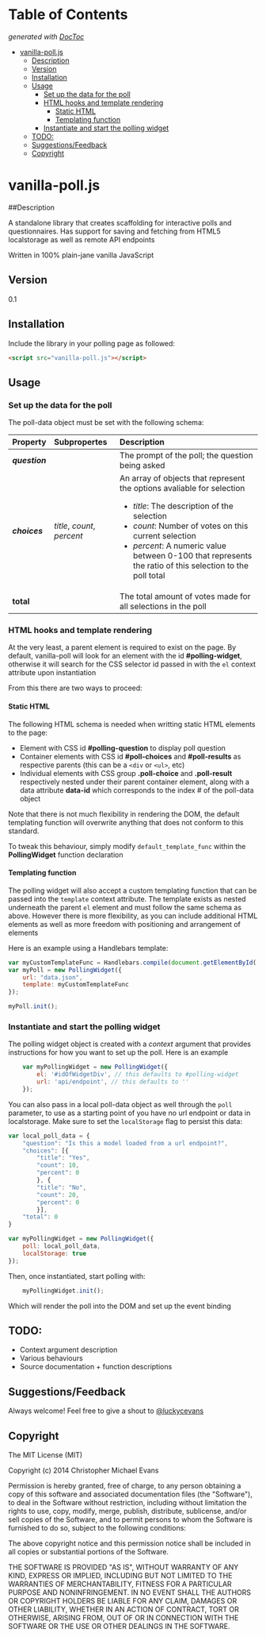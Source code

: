 <!-- START doctoc generated TOC please keep comment here to allow auto update -->
<!-- DON'T EDIT THIS SECTION, INSTEAD RE-RUN doctoc TO UPDATE -->
# Table of Contents
*generated with [DocToc](http://doctoc.herokuapp.com/)*

- [vanilla-poll.js](#vanilla-polljs)
	- [Description](#description)
	- [Version](#version)
	- [Installation](#installation)
	- [Usage](#usage)
		- [Set up the data for the poll](#set-up-the-data-for-the-poll)
		- [HTML hooks and template rendering](#html-hooks-and-template-rendering)
			- [Static HTML](#static-html)
			- [Templating function](#templating-function)
		- [Instantiate  and start the polling widget](#instantiate--and-start-the-polling-widget)
	- [TODO:](#todo)
	- [Suggestions/Feedback](#suggestionsfeedback)
	- [Copyright](#copyright)

<!-- END doctoc generated TOC please keep comment here to allow auto update -->


vanilla-poll.js
=====

##Description

A standalone library that creates scaffolding for interactive polls and questionnaires.
Has support for saving and fetching from HTML5 localstorage as well as remote API endpoints

Written in 100% plain-jane vanilla JavaScript



## Version

0.1

## Installation

Include the library in your polling page as followed:

```html
<script src="vanilla-poll.js"></script>
```

## Usage

### Set up the data for the poll

The poll-data object must be set with the following schema:

Property | Subpropertes | Description
:----| :----| :-----
**_question_** | | The prompt of the poll; the question being asked
**_choices_** | *title*, *count*, *percent* | An array of objects that represent the options avaliable for selection <br> <ul><li>*title*: The description of the selection</li><li>*count*: Number of votes on this current selection<li>*percent*: A numeric value between 0-100 that represents the ratio of this selection to the poll total</ul>
**total** |  | The total amount of votes made for all selections in the poll

### HTML hooks and template rendering

At the very least, a parent element is required to exist on the page. By default, vanilla-poll will look for an element with the id **#polling-widget**, otherwise it will search for the CSS selector id passed in with the `el` context attribute upon instantiation

From this there are two ways to proceed:

#### Static HTML

The following HTML schema is needed when writting static HTML elements to the page:

*   Element with CSS id **#polling-question** to display poll question
*   Container elements with CSS id **#poll-choices** and **#poll-results**
    as respective parents (this can be a `<div` or `<ul>`, etc)
*   Individual elements with CSS group **.poll-choice** and **.poll-result** respectively
    nested under their parent container element, along with a data attribute **data-id** which corresponds to the index # of the poll-data object

Note that there is not much flexibility in rendering the DOM, the default templating function will overwrite anything that does not conform to this standard.

To tweak this behaviour, simply modify `default_template_func` within the **PollingWidget** function declaration


#### Templating function

The polling widget will also accept a custom templating function that can be passed into the `template` context attribute. The template exists as nested underneath the parent `el` element and must follow the same schema as above. However there is more flexibility, as you can include additional HTML elements as well as more freedom with positioning and arrangement of elements

Here is an example using a Handlebars template:

```javascript
var myCustomTemplateFunc = Handlebars.compile(document.getElementById('poll-template').innerHTML);
var myPoll = new PollingWidget({
    url: "data.json",
    template: myCustomTemplateFunc
});

myPoll.init();
```



### Instantiate  and start the polling widget

The polling widget object is created with a *context* argument that provides instructions for how you want to set up the poll. Here is an example

```javascript
    var myPollingWidget = new PollingWidget({
        el: '#idOfWidgetDiv', // this defaults to #polling-widget
        url: 'api/endpoint', // this defaults to ''
    });
```

You can also pass in a local poll-data object as well through the `poll` parameter, to use as a starting point of you have no url endpoint or data in localstorage. Make sure to set the `localStorage` flag  to persist this data:

```javascript
var local_poll_data = {
    "question": "Is this a model loaded from a url endpoint?",
    "choices": [{
        "title": "Yes",
        "count": 10,
        "percent": 0
        }, {
        "title": "No",
        "count": 20,
        "percent": 0
        }],
    "total": 0
}

var myPollingWidget = new PollingWidget({
    poll: local_poll_data,
    localStorage: true
});
```


Then, once instantiated, start polling with:
```javascript
    myPollingWidget.init();
```
Which will render the poll into the DOM and set up the event binding


## TODO:

*   Context argument description
*   Various behaviours
*   Source documentation + function descriptions



## Suggestions/Feedback

Always welcome! Feel free to give a shout to [@luckycevans](http://twitter.com/luckycevans)


## Copyright

The MIT License (MIT)

Copyright (c) 2014 Christopher Michael Evans

Permission is hereby granted, free of charge, to any person obtaining a copy
of this software and associated documentation files (the "Software"), to deal
in the Software without restriction, including without limitation the rights
to use, copy, modify, merge, publish, distribute, sublicense, and/or sell
copies of the Software, and to permit persons to whom the Software is
furnished to do so, subject to the following conditions:

The above copyright notice and this permission notice shall be included in all
copies or substantial portions of the Software.

THE SOFTWARE IS PROVIDED "AS IS", WITHOUT WARRANTY OF ANY KIND, EXPRESS OR
IMPLIED, INCLUDING BUT NOT LIMITED TO THE WARRANTIES OF MERCHANTABILITY,
FITNESS FOR A PARTICULAR PURPOSE AND NONINFRINGEMENT. IN NO EVENT SHALL THE
AUTHORS OR COPYRIGHT HOLDERS BE LIABLE FOR ANY CLAIM, DAMAGES OR OTHER
LIABILITY, WHETHER IN AN ACTION OF CONTRACT, TORT OR OTHERWISE, ARISING FROM,
OUT OF OR IN CONNECTION WITH THE SOFTWARE OR THE USE OR OTHER DEALINGS IN THE
SOFTWARE.








